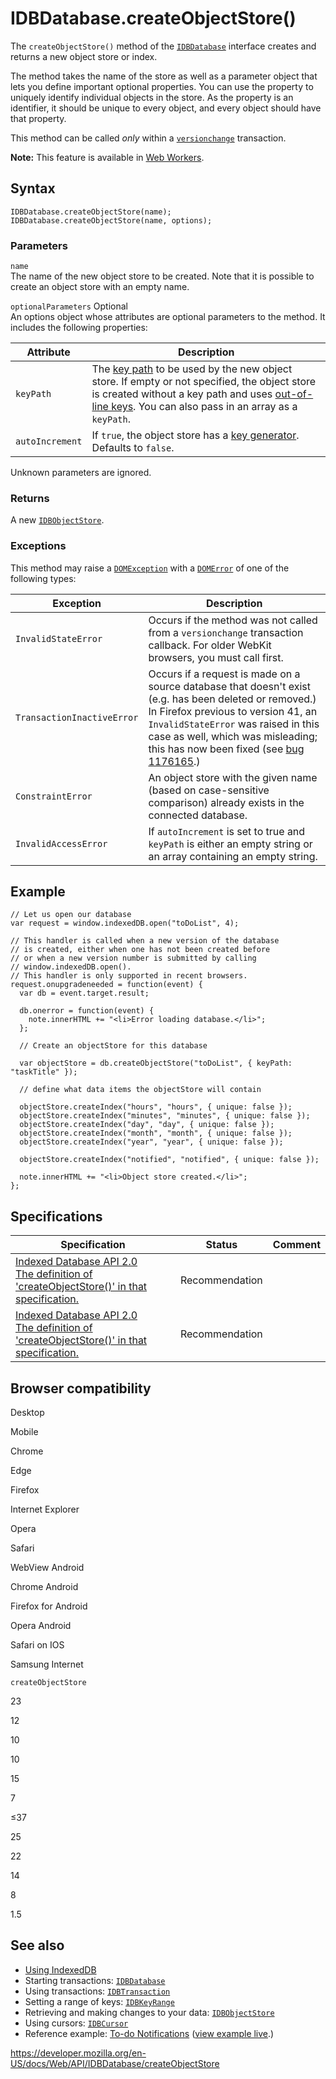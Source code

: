 # IDBDatabase.createObjectStore()

The `createObjectStore()` method of the [`IDBDatabase`](../idbdatabase) interface creates and returns a new object store or index.

The method takes the name of the store as well as a parameter object that lets you define important optional properties. You can use the property to uniquely identify individual objects in the store. As the property is an identifier, it should be unique to every object, and every object should have that property.

This method can be called _only_ within a [`versionchange`](../idbtransaction#version_change) transaction.

**Note:** This feature is available in [Web Workers](../web_workers_api).

## Syntax

    IDBDatabase.createObjectStore(name);
    IDBDatabase.createObjectStore(name, options);

### Parameters

`name`  
The name of the new object store to be created. Note that it is possible to create an object store with an empty name.

`optionalParameters` <span class="badge inline optional">Optional</span>  
An options object whose attributes are optional parameters to the method. It includes the following properties:

<table><thead><tr class="header"><th>Attribute</th><th>Description</th></tr></thead><tbody><tr class="odd"><td><code>keyPath</code></td><td>The <a href="../indexeddb_api/basic_concepts_behind_indexeddb#gloss_keypath">key path</a> to be used by the new object store. If empty or not specified, the object store is created without a key path and uses <a href="../indexeddb_api/basic_concepts_behind_indexeddb#gloss_outofline_key">out-of-line keys</a>. You can also pass in an array as a <code>keyPath</code>.</td></tr><tr class="even"><td><code>autoIncrement</code></td><td>If <code>true</code>, the object store has a <a href="../indexeddb_api/basic_concepts_behind_indexeddb#gloss_keygenerator">key generator</a>. Defaults to <code>false</code>.</td></tr></tbody></table>

Unknown parameters are ignored.

### Returns

A new [`IDBObjectStore`](../idbobjectstore).

### Exceptions

This method may raise a [`DOMException`](../domexception) with a [`DOMError`](../domerror) of one of the following types:

<table><thead><tr class="header"><th>Exception</th><th>Description</th></tr></thead><tbody><tr class="odd"><td><code>InvalidStateError</code></td><td>Occurs if the method was not called from a <code>versionchange</code> transaction callback. For older WebKit browsers, you must call first.</td></tr><tr class="even"><td><code>TransactionInactiveError</code></td><td>Occurs if a request is made on a source database that doesn't exist (e.g. has been deleted or removed.) In Firefox previous to version 41, an <code>InvalidStateError</code> was raised in this case as well, which was misleading; this has now been fixed (see <a href="https://bugzilla.mozilla.org/show_bug.cgi?id=1176165">bug 1176165</a>.)</td></tr><tr class="odd"><td><code>ConstraintError</code></td><td>An object store with the given name (based on case-sensitive comparison) already exists in the connected database.</td></tr><tr class="even"><td><code>InvalidAccessError</code></td><td>If <code>autoIncrement</code> is set to true and <code>keyPath</code> is either an empty string or an array containing an empty string.</td></tr></tbody></table>

## Example

    // Let us open our database
    var request = window.indexedDB.open("toDoList", 4);

    // This handler is called when a new version of the database
    // is created, either when one has not been created before
    // or when a new version number is submitted by calling
    // window.indexedDB.open().
    // This handler is only supported in recent browsers.
    request.onupgradeneeded = function(event) {
      var db = event.target.result;

      db.onerror = function(event) {
        note.innerHTML += "<li>Error loading database.</li>";
      };

      // Create an objectStore for this database

      var objectStore = db.createObjectStore("toDoList", { keyPath: "taskTitle" });

      // define what data items the objectStore will contain

      objectStore.createIndex("hours", "hours", { unique: false });
      objectStore.createIndex("minutes", "minutes", { unique: false });
      objectStore.createIndex("day", "day", { unique: false });
      objectStore.createIndex("month", "month", { unique: false });
      objectStore.createIndex("year", "year", { unique: false });

      objectStore.createIndex("notified", "notified", { unique: false });

      note.innerHTML += "<li>Object store created.</li>";
    };

## Specifications

<table><thead><tr class="header"><th>Specification</th><th>Status</th><th>Comment</th></tr></thead><tbody><tr class="odd"><td><a href="https://www.w3.org/TR/IndexedDB/#dom-idbdatabase-createobjectstore">Indexed Database API 2.0<br />
<span class="small">The definition of 'createObjectStore()' in that specification.</span></a></td><td><span class="spec-rec">Recommendation</span></td><td></td></tr><tr class="even"><td><a href="https://www.w3.org/TR/IndexedDB/#dom-idbdatabase-createobjectstore">Indexed Database API 2.0<br />
<span class="small">The definition of 'createObjectStore()' in that specification.</span></a></td><td><span class="spec-rec">Recommendation</span></td><td></td></tr></tbody></table>

## Browser compatibility

Desktop

Mobile

Chrome

Edge

Firefox

Internet Explorer

Opera

Safari

WebView Android

Chrome Android

Firefox for Android

Opera Android

Safari on IOS

Samsung Internet

`createObjectStore`

23

12

10

10

15

7

≤37

25

22

14

8

1.5

## See also

- [Using IndexedDB](../indexeddb_api/using_indexeddb)
- Starting transactions: [`IDBDatabase`](../idbdatabase)
- Using transactions: [`IDBTransaction`](../idbtransaction)
- Setting a range of keys: [`IDBKeyRange`](../idbkeyrange)
- Retrieving and making changes to your data: [`IDBObjectStore`](../idbobjectstore)
- Using cursors: [`IDBCursor`](../idbcursor)
- Reference example: [To-do Notifications](https://github.com/mdn/to-do-notifications/tree/gh-pages) ([view example live](https://mdn.github.io/to-do-notifications/).)

<a href="https://developer.mozilla.org/en-US/docs/Web/API/IDBDatabase/createObjectStore" class="_attribution-link">https://developer.mozilla.org/en-US/docs/Web/API/IDBDatabase/createObjectStore</a>

